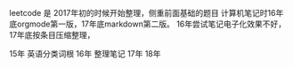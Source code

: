 leetcode 是 2017年初的时候开始整理，侧重前面基础的题目
计算机笔记时16年底orgmode第一版，17年底markdown第二版。
16年尝试笔记电子化效果不好，17年底按条目压缩整理，


15年 英语分类词根
16年 整理笔记
17年 
18年